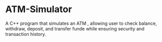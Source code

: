# ATM-Simulator
A  C++ program that simulates an ATM , allowing user to check balance, withdraw, deposit, and transfer funde while ensuring security and transaction history.
